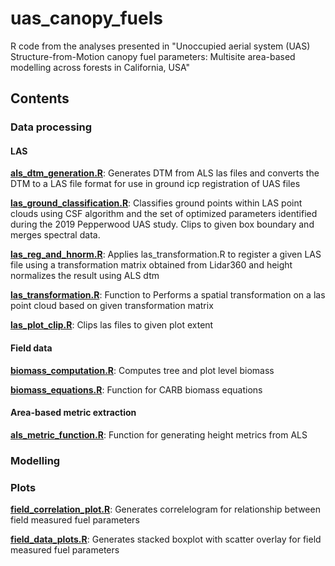 # uas_canopy_fuels
R code from the analyses presented in "Unoccupied aerial system (UAS) Structure-from-Motion canopy fuel parameters: Multisite area-based modelling across forests in California, USA"

## Contents

### Data processing


#### LAS
[**als_dtm_generation.R**](https://github.com/seanreilly66/uas_canopy_fuels/blob/main/R/als_dtm_generation.R): Generates DTM from ALS las files and converts the DTM to a LAS file format for use in ground icp registration of UAS files

[**las_ground_classification.R**](https://github.com/seanreilly66/uas_canopy_fuels/blob/main/R/las_ground_classification.R): Classifies ground points within LAS point clouds using CSF algorithm and the set of optimized parameters identified during the 2019 Pepperwood UAS study. Clips to given box boundary and merges spectral data.

[**las_reg_and_hnorm.R**](https://github.com/seanreilly66/uas_canopy_fuels/blob/main/R/las_reg_and_hnorm.R): Applies las_transformation.R to register a given LAS file using a transformation matrix obtained from Lidar360 and height normalizes the result using ALS dtm

[**las_transformation.R**](https://github.com/seanreilly66/uas_canopy_fuels/blob/main/R/las_transformation.R): Function to Performs a spatial transformation on a las point cloud based on given transformation matrix

[**las_plot_clip.R**](https://github.com/seanreilly66/uas_canopy_fuels/blob/main/R/las_plot_clip.R): Clips las files to given plot extent


#### Field data
[**biomass_computation.R**](https://github.com/seanreilly66/uas_canopy_fuels/blob/main/R/biomass_computation.R): Computes tree and plot level biomass

[**biomass_equations.R**](https://github.com/seanreilly66/uas_canopy_fuels/blob/main/R/biomass_equations.R): Function for CARB biomass equations


#### Area-based metric extraction
[**als_metric_function.R**](https://github.com/seanreilly66/uas_canopy_fuels/blob/main/R/als_metric_function.R): Function for generating height metrics from ALS


### Modelling


### Plots
[**field_correlation_plot.R**](https://github.com/seanreilly66/uas_canopy_fuels/blob/main/R/field_correlation_plot.R): Generates correlelogram for relationship between field measured fuel parameters

[**field_data_plots.R**](https://github.com/seanreilly66/uas_canopy_fuels/blob/main/R/field_data_plots.R): Generates stacked boxplot with scatter overlay for field measured fuel parameters


